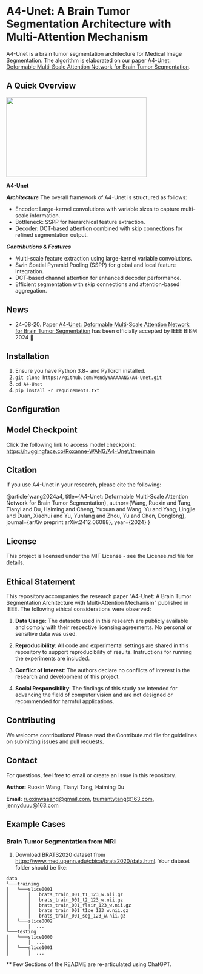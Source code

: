 

# A4-Unet: A Brain Tumor Segmentation Architecture with Multi-Attention Mechanism
A4-Unet is a brain tumor segmentation architecture for Medical Image Segmentation. The algorithm is elaborated on our paper [A4-Unet: Deformable Multi-Scale Attention Network for Brain Tumor Segmentation](https://arxiv.org/pdf/2412.06088).


## A Quick Overview 

<img align="center" width="370" height="210" src="https://github.com/WendyWAAAAANG/A4-Unet/blob/dc5b67975d3e44653a23b019c2e71b9af61a1e6d/a4unet.png">

**A4-Unet** 

***Architecture***
The overall framework of A4-Unet is structured as follows:
* Encoder: Large-kernel convolutions with variable sizes to capture multi-scale information.
* Bottleneck: SSPP for hierarchical feature extraction.
* Decoder: DCT-based attention combined with skip connections for refined segmentation output.

***Contributions & Features***
* Multi-scale feature extraction using large-kernel variable convolutions.
* Swin Spatial Pyramid Pooling (SSPP) for global and local feature integration.
* DCT-based channel attention for enhanced decoder performance.
* Efficient segmentation with skip connections and attention-based aggregation.

## News

- 24-08-20. Paper [A4-Unet: Deformable Multi-Scale Attention Network for Brain Tumor Segmentation](https://arxiv.org/pdf/2412.06088) has been officially accepted by IEEE BIBM 2024 🥳


## Installation
1. Ensure you have Python 3.8+ and PyTorch installed.
2. ``git clone https://github.com/WendyWAAAAANG/A4-Unet.git``
3. ``cd A4-Unet``
4. ``pip install -r requirements.txt``

## Configuration

## Model Checkpoint
Click the following link to access model checkpoint:
https://huggingface.co/Roxanne-WANG/A4-Unet/tree/main

## Citation
If you use A4-Unet in your research, please cite the following:

@article{wang2024a4,
  title={A4-Unet: Deformable Multi-Scale Attention Network for Brain Tumor Segmentation},
  author={Wang, Ruoxin and Tang, Tianyi and Du, Haiming and Cheng, Yuxuan and Wang, Yu and Yang, Lingjie and Duan, Xiaohui and Yu, Yunfang and Zhou, Yu and Chen, Donglong},
  journal={arXiv preprint arXiv:2412.06088},
  year={2024}
}

## License
This project is licensed under the MIT License - see the License.md file for details.

## Ethical Statement
This repository accompanies the research paper "A4-Unet: A Brain Tumor Segmentation Architecture with Multi-Attention Mechanism" published in IEEE. The following ethical considerations were observed:

1. **Data Usage**: The datasets used in this research are publicly available and comply with their respective licensing agreements. No personal or sensitive data was used.

2. **Reproducibility**: All code and experimental settings are shared in this repository to support reproducibility of results. Instructions for running the experiments are included.

3. **Conflict of Interest**: The authors declare no conflicts of interest in the research and development of this project.

4. **Social Responsibility**: The findings of this study are intended for advancing the field of computer vision and are not designed or recommended for harmful applications.


## Contributing
We welcome contributions! Please read the Contribute.md file for guidelines on submitting issues and pull requests.

## Contact
For questions, feel free to email or create an issue in this repository.

**Author:** Ruoxin Wang, Tianyi Tang, Haiming Du

**Email:** ruoxinwaaang@gmail.com, trumantytang@163.com, jennyduuu@163.com

## Example Cases

### Brain Tumor Segmentation from MRI
1. Download BRATS2020 dataset from https://www.med.upenn.edu/cbica/brats2020/data.html. Your dataset folder should be like:
~~~
data
└───training
│   └───slice0001
│       │   brats_train_001_t1_123_w.nii.gz
│       │   brats_train_001_t2_123_w.nii.gz
│       │   brats_train_001_flair_123_w.nii.gz
│       │   brats_train_001_t1ce_123_w.nii.gz
│       │   brats_train_001_seg_123_w.nii.gz
│   └───slice0002
│       │  ...
└───testing
│   └───slice1000
│       │  ...
│   └───slice1001
│       │  ...
~~~


    
** Few Sections of the README are re-articulated using ChatGPT.
